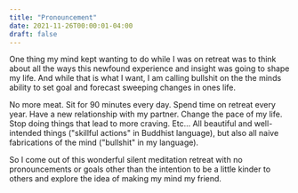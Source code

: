 ```yaml
---
title: "Pronouncement"
date: 2021-11-26T00:00:01-04:00
draft: false
---
```


One thing my mind kept wanting to do while I was on retreat was to think about all the ways this newfound experience and insight was going to shape my life. And while that is what I want, I am calling bullshit on the the minds ability to set goal and forecast sweeping changes in ones life.

No more meat. Sit for 90 minutes every day. Spend time on retreat every year. Have a new relationship with my partner. Change the pace of my life. Stop doing things that lead to more craving. Etc... All beautiful and well-intended things ("skillful actions" in Buddhist language), but also all naive fabrications of the mind ("bullshit" in my language).

So I come out of this wonderful silent meditation retreat with no pronouncements or goals other than the intention to be a little kinder to others and explore the idea of making my mind my friend.
